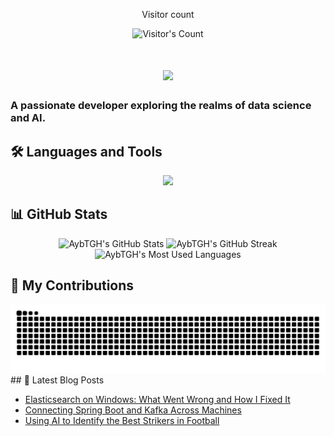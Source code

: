 <div align="center"> 
  <p>Visitor count</p>
  <img src="https://profile-counter.glitch.me/{AybTGH}/count.svg" alt="Visitor's Count" />
</div>
<h1 align="center">
  <img src="https://readme-typing-svg.herokuapp.com/?font=Inter&size=48&center=true&vCenter=true&width=500&height=70&color=4493F8&duration=4000&lines=Hi+There!+;+I'm+AybTGH!;" />
</h1>

### A passionate developer exploring the realms of data science and AI.


## 🛠️ Languages and Tools

<p align="center">
  <img src="https://skillicons.dev/icons?i=python,java,javascript,react,nodejs,cpp,git,linux" />
</p>


## 📊 GitHub Stats

<div align="center">
  <img width="390" src="https://github-readme-stats.vercel.app/api?username=AybTGH&theme=transparent&count_private=true&show_icons=true&rank_icon=github&locale=en" alt="AybTGH's GitHub Stats" />
  <img width="390" src="https://github-readme-streak-stats.herokuapp.com/?user=AybTGH&theme=transparent&count_private=true&border_radius=10&locale=en" alt="AybTGH's GitHub Streak" />
  <img width="325" src="https://github-readme-stats.vercel.app/api/top-langs?username=AybTGH&theme=transparent&layout=donut&hide=css&langs_count=8&border_radius=10&show_icons=true&locale=en" alt="AybTGH's Most Used Languages" />
</div>

## 🐍 My Contributions

<div align="center">
  <picture>
    <source media="(prefers-color-scheme: dark)" srcset="https://raw.githubusercontent.com/AybTGH/AybTGH/output/github-contribution-grid-snake-dark.svg" />
    <source media="(prefers-color-scheme: light)" srcset="https://raw.githubusercontent.com/AybTGH/AybTGH/output/github-contribution-grid-snake.svg" />
    <img alt="github-snake" src="https://raw.githubusercontent.com/AybTGH/AybTGH/output/github-contribution-grid-snake.svg" />
  </picture>
</div>
## 📝 Latest Blog Posts


<!-- BLOG-POST-LIST:START -->
- [Elasticsearch on Windows: What Went Wrong and How I Fixed It](https://medium.com/@toudghi.ayoub/elasticsearch-on-windows-installation-and-troubleshooting-07a3cc21d72c?source=rss-2efa69a10cad------2)
- [Connecting Spring Boot and Kafka Across Machines](https://medium.com/@toudghi.ayoub/connecting-spring-boot-and-kafka-across-machines-d72b47e07257?source=rss-2efa69a10cad------2)
- [Using AI to Identify the Best Strikers in Football](https://medium.com/@toudghi.ayoub/we-have-been-asked-to-identify-the-best-strikers-in-football-5c3d8ca29f3a?source=rss-2efa69a10cad------2)
<!-- BLOG-POST-LIST:END -->


